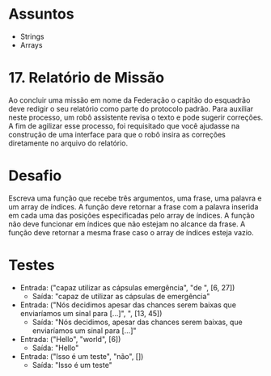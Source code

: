 # Assuntos
- Strings
- Arrays

# 17. Relatório de Missão
Ao concluir uma missão em nome da Federação o capitão do esquadrão deve redigir o seu relatório como parte do protocolo padrão.
Para auxiliar neste processo, um robô assistente revisa o texto e pode sugerir correções.
A fim de agilizar esse processo, foi requisitado que você ajudasse na construção de uma interface para que o robô insira as correções diretamente no arquivo do relatório.

# Desafio
Escreva uma função que recebe três argumentos, uma frase, uma palavra e um array de índices. A função deve retornar a frase com a palavra inserida em cada uma das posições especificadas pelo array de índices.
A função não deve funcionar em índices que não estejam no alcance da frase.
A função deve retornar a mesma frase caso o array de índices esteja vazio.

# Testes
- Entrada: ("capaz utilizar as cápsulas emergência", "de ", [6, 27]) 
  - Saída: "capaz de utilizar as cápsulas de emergência"
- Entrada: ("Nós decidimos apesar das chances serem baixas que enviaríamos um sinal para [...]", ", [13, 45]) 
  - Saída: "Nós decidimos, apesar das chances serem baixas, que enviaríamos um sinal para [...]"
- Entrada: ("Hello", "world", [6]) 
  - Saída: "Hello"
- Entrada: ("Isso é um teste", "não", []) 
  - Saída: "Isso é um teste"